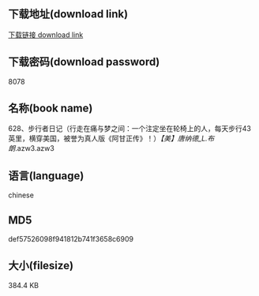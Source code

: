 ## 下载地址(download link)
[下载链接 download link](https://voluble-croquembouche-d321dc.netlify.app/?s=628%E3%80%81%E6%AD%A5%E8%A1%8C%E8%80%85%E6%97%A5%E8%AE%B0%EF%BC%88%E8%A1%8C%E8%B5%B0%E5%9C%A8%E7%97%9B%E4%B8%8E%E6%A2%A6%E4%B9%8B%E9%97%B4%EF%BC%9A%E4%B8%80%E4%B8%AA%E6%B3%A8%E5%AE%9A%E5%9D%90%E5%9C%A8%E8%BD%AE%E6%A4%85%E4%B8%8A%E7%9A%84%E4%BA%BA%EF%BC%8C%E6%AF%8F%E5%A4%A9%E6%AD%A5%E8%A1%8C43%E8%8B%B1%E9%87%8C%EF%BC%8C%E6%A8%AA%E7%A9%BF%E7%BE%8E%E5%9B%BD%EF%BC%8C%E8%A2%AB%E8%AA%89%E4%B8%BA%E7%9C%9F%E4%BA%BA%E7%89%88%E3%80%8A%E9%98%BF%E7%94%98%E6%AD%A3%E4%BC%A0%E3%80%8B%EF%BC%81%EF%BC%89_%E3%80%90%E7%BE%8E%E3%80%91%E5%94%90%E7%BA%B3%E5%BE%B7_L.%E5%B8%83%E6%9C%97_.azw3)

## 下载密码(download password)
8078

## 名称(book name)
628、步行者日记（行走在痛与梦之间：一个注定坐在轮椅上的人，每天步行43英里，横穿美国，被誉为真人版《阿甘正传》！）_【美】唐纳德_L.布朗_.azw3.azw3

## 语言(language)
chinese

## MD5
def57526098f941812b741f3658c6909

## 大小(filesize)
384.4 KB
